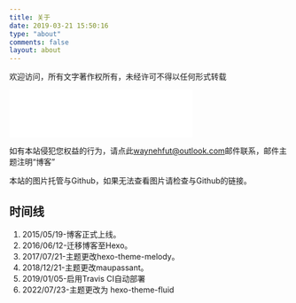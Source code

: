 ```yaml
---
title: 关于
date: 2019-03-21 15:50:16
type: "about"
comments: false
layout: about
---
```


欢迎访问，所有文字著作权所有，未经许可不得以任何形式转载

<iframe frameborder="no" border="0" marginwidth="0" marginheight="0" width=330 height=86 src="//music.163.com/outchain/player?type=2&id=1353163404&auto=0&height=66"></iframe>

如有本站侵犯您权益的行为，请点此[waynehfut@outlook.com](mailto:waynehfut@outlook.com)邮件联系，邮件主题注明“博客”

本站的图片托管与Github，如果无法查看图片请检查与Github的链接。

## 时间线

1. 2015/05/19-博客正式上线。
2. 2016/06/12-迁移博客至Hexo。
3. 2017/07/21-主题更改hexo-theme-melody。
4. 2018/12/21-主题更改maupassant。
5. 2019/01/05-启用Travis CI自动部署
6. 2022/07/23-主题更改为 hexo-theme-fluid
